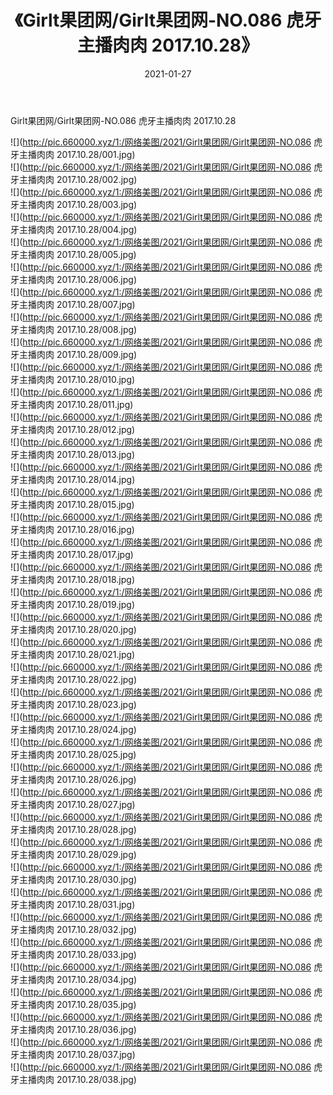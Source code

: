 ﻿---
layout: post
title:  《Girlt果团网/Girlt果团网-NO.086 虎牙主播肉肉 2017.10.28》
date:   2021-01-27
img: http://pic.660000.xyz/1:/网络美图/2021/Girlt果团网/Girlt果团网-NO.086 虎牙主播肉肉 2017.10.28/000.jpg
categories: [美女, 清纯, 唯美]
---

Girlt果团网/Girlt果团网-NO.086 虎牙主播肉肉 2017.10.28

 ![](http://pic.660000.xyz/1:/网络美图/2021/Girlt果团网/Girlt果团网-NO.086 虎牙主播肉肉 2017.10.28/001.jpg) <br>![](http://pic.660000.xyz/1:/网络美图/2021/Girlt果团网/Girlt果团网-NO.086 虎牙主播肉肉 2017.10.28/002.jpg) <br>![](http://pic.660000.xyz/1:/网络美图/2021/Girlt果团网/Girlt果团网-NO.086 虎牙主播肉肉 2017.10.28/003.jpg) <br>![](http://pic.660000.xyz/1:/网络美图/2021/Girlt果团网/Girlt果团网-NO.086 虎牙主播肉肉 2017.10.28/004.jpg) <br>![](http://pic.660000.xyz/1:/网络美图/2021/Girlt果团网/Girlt果团网-NO.086 虎牙主播肉肉 2017.10.28/005.jpg) <br>![](http://pic.660000.xyz/1:/网络美图/2021/Girlt果团网/Girlt果团网-NO.086 虎牙主播肉肉 2017.10.28/006.jpg) <br>![](http://pic.660000.xyz/1:/网络美图/2021/Girlt果团网/Girlt果团网-NO.086 虎牙主播肉肉 2017.10.28/007.jpg) <br>![](http://pic.660000.xyz/1:/网络美图/2021/Girlt果团网/Girlt果团网-NO.086 虎牙主播肉肉 2017.10.28/008.jpg) <br>![](http://pic.660000.xyz/1:/网络美图/2021/Girlt果团网/Girlt果团网-NO.086 虎牙主播肉肉 2017.10.28/009.jpg) <br>![](http://pic.660000.xyz/1:/网络美图/2021/Girlt果团网/Girlt果团网-NO.086 虎牙主播肉肉 2017.10.28/010.jpg) <br>![](http://pic.660000.xyz/1:/网络美图/2021/Girlt果团网/Girlt果团网-NO.086 虎牙主播肉肉 2017.10.28/011.jpg) <br>![](http://pic.660000.xyz/1:/网络美图/2021/Girlt果团网/Girlt果团网-NO.086 虎牙主播肉肉 2017.10.28/012.jpg) <br>![](http://pic.660000.xyz/1:/网络美图/2021/Girlt果团网/Girlt果团网-NO.086 虎牙主播肉肉 2017.10.28/013.jpg) <br>![](http://pic.660000.xyz/1:/网络美图/2021/Girlt果团网/Girlt果团网-NO.086 虎牙主播肉肉 2017.10.28/014.jpg) <br>![](http://pic.660000.xyz/1:/网络美图/2021/Girlt果团网/Girlt果团网-NO.086 虎牙主播肉肉 2017.10.28/015.jpg) <br>![](http://pic.660000.xyz/1:/网络美图/2021/Girlt果团网/Girlt果团网-NO.086 虎牙主播肉肉 2017.10.28/016.jpg) <br>![](http://pic.660000.xyz/1:/网络美图/2021/Girlt果团网/Girlt果团网-NO.086 虎牙主播肉肉 2017.10.28/017.jpg) <br>![](http://pic.660000.xyz/1:/网络美图/2021/Girlt果团网/Girlt果团网-NO.086 虎牙主播肉肉 2017.10.28/018.jpg) <br>![](http://pic.660000.xyz/1:/网络美图/2021/Girlt果团网/Girlt果团网-NO.086 虎牙主播肉肉 2017.10.28/019.jpg) <br>![](http://pic.660000.xyz/1:/网络美图/2021/Girlt果团网/Girlt果团网-NO.086 虎牙主播肉肉 2017.10.28/020.jpg) <br>![](http://pic.660000.xyz/1:/网络美图/2021/Girlt果团网/Girlt果团网-NO.086 虎牙主播肉肉 2017.10.28/021.jpg) <br>![](http://pic.660000.xyz/1:/网络美图/2021/Girlt果团网/Girlt果团网-NO.086 虎牙主播肉肉 2017.10.28/022.jpg) <br>![](http://pic.660000.xyz/1:/网络美图/2021/Girlt果团网/Girlt果团网-NO.086 虎牙主播肉肉 2017.10.28/023.jpg) <br>![](http://pic.660000.xyz/1:/网络美图/2021/Girlt果团网/Girlt果团网-NO.086 虎牙主播肉肉 2017.10.28/024.jpg) <br>![](http://pic.660000.xyz/1:/网络美图/2021/Girlt果团网/Girlt果团网-NO.086 虎牙主播肉肉 2017.10.28/025.jpg) <br>![](http://pic.660000.xyz/1:/网络美图/2021/Girlt果团网/Girlt果团网-NO.086 虎牙主播肉肉 2017.10.28/026.jpg) <br>![](http://pic.660000.xyz/1:/网络美图/2021/Girlt果团网/Girlt果团网-NO.086 虎牙主播肉肉 2017.10.28/027.jpg) <br>![](http://pic.660000.xyz/1:/网络美图/2021/Girlt果团网/Girlt果团网-NO.086 虎牙主播肉肉 2017.10.28/028.jpg) <br>![](http://pic.660000.xyz/1:/网络美图/2021/Girlt果团网/Girlt果团网-NO.086 虎牙主播肉肉 2017.10.28/029.jpg) <br>![](http://pic.660000.xyz/1:/网络美图/2021/Girlt果团网/Girlt果团网-NO.086 虎牙主播肉肉 2017.10.28/030.jpg) <br>![](http://pic.660000.xyz/1:/网络美图/2021/Girlt果团网/Girlt果团网-NO.086 虎牙主播肉肉 2017.10.28/031.jpg) <br>![](http://pic.660000.xyz/1:/网络美图/2021/Girlt果团网/Girlt果团网-NO.086 虎牙主播肉肉 2017.10.28/032.jpg) <br>![](http://pic.660000.xyz/1:/网络美图/2021/Girlt果团网/Girlt果团网-NO.086 虎牙主播肉肉 2017.10.28/033.jpg) <br>![](http://pic.660000.xyz/1:/网络美图/2021/Girlt果团网/Girlt果团网-NO.086 虎牙主播肉肉 2017.10.28/034.jpg) <br>![](http://pic.660000.xyz/1:/网络美图/2021/Girlt果团网/Girlt果团网-NO.086 虎牙主播肉肉 2017.10.28/035.jpg) <br>![](http://pic.660000.xyz/1:/网络美图/2021/Girlt果团网/Girlt果团网-NO.086 虎牙主播肉肉 2017.10.28/036.jpg) <br>![](http://pic.660000.xyz/1:/网络美图/2021/Girlt果团网/Girlt果团网-NO.086 虎牙主播肉肉 2017.10.28/037.jpg) <br>![](http://pic.660000.xyz/1:/网络美图/2021/Girlt果团网/Girlt果团网-NO.086 虎牙主播肉肉 2017.10.28/038.jpg) <br>